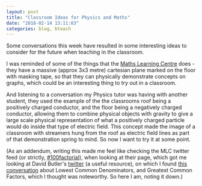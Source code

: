 ```yaml
---
layout: post
title: "Classroom Ideas for Physics and Maths"
date: "2018-02-14 13:11:03"
categories: blog, bteach
---
```

Some conversations this week have resulted in some interesting ideas to consider for the future when teaching in the classroom.

I was reminded of some of the things that the [Maths Learning Centre](https://www.adelaide.edu.au/mathslearning/) does - they have a massive (approx 3x3 metre) cartesian plane marked on the floor with masking tape, so that they can physically demonstrate concepts on graphs, which could be an interesting thing to try out in a classroom.

And listening to a conversation my Physics tutor was having with another student, they used the example of the the classrooms roof being a positively charged conductor, and the floor being a negatively charged conductor, allowing them to combine physical objects with gravity to give a large scale physical representation of what a positively charged particle would do inside that type of electric field. This concept made the image of a classroom with streamers hung from the roof as electric field lines as part of that demonstration spring to mind. So now I want to try it at some point.

(As an addendum, writing this made me feel like checking the MLC twitter feed (or strictly, [#100factorial](https://twitter.com/search?q=%23100factorial)), when looking at their page, which got me looking at David Butler's [twitter](https://twitter.com/DavidKButlerUoA) (a useful resource), on which I found [this conversation](https://twitter.com/vaslona/status/960297146082762752) about Lowest Common Denominators, and Greatest Common Factors, which I thought was noteworthy. So here I am, noting it down.)
